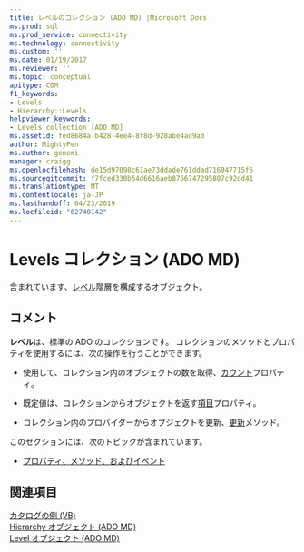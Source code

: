 ```yaml
---
title: レベルのコレクション (ADO MD) |Microsoft Docs
ms.prod: sql
ms.prod_service: connectivity
ms.technology: connectivity
ms.custom: ''
ms.date: 01/19/2017
ms.reviewer: ''
ms.topic: conceptual
apitype: COM
f1_keywords:
- Levels
- Hierarchy::Levels
helpviewer_keywords:
- Levels collection [ADO MD]
ms.assetid: fed8684a-b428-4ee4-8f8d-928abe4ad9ad
author: MightyPen
ms.author: genemi
manager: craigg
ms.openlocfilehash: de15d97098c61ae73ddade761ddad716947715f6
ms.sourcegitcommit: f7fced330b64d6616aeb8766747295807c92dd41
ms.translationtype: MT
ms.contentlocale: ja-JP
ms.lasthandoff: 04/23/2019
ms.locfileid: "62740142"
---
```

# <a name="levels-collection-ado-md"></a>Levels コレクション (ADO MD)
含まれています、[レベル](../../../ado/reference/ado-md-api/level-object-ado-md.md)階層を構成するオブジェクト。  
  
## <a name="remarks"></a>コメント  
 **レベル**は、標準の ADO のコレクションです。 コレクションのメソッドとプロパティを使用するには、次の操作を行うことができます。  
  
-   使用して、コレクション内のオブジェクトの数を取得、[カウント](../../../ado/reference/ado-api/count-property-ado.md)プロパティ。  
  
-   既定値は、コレクションからオブジェクトを返す[項目](../../../ado/reference/ado-api/item-property-ado.md)プロパティ。  
  
-   コレクション内のプロバイダーからオブジェクトを更新、[更新](../../../ado/reference/ado-api/refresh-method-ado.md)メソッド。  
  
 このセクションには、次のトピックが含まれています。  
  
-   [プロパティ、メソッド、およびイベント](../../../ado/reference/ado-md-api/levels-collection-properties-methods-and-events.md)  
  
## <a name="see-also"></a>関連項目  
 [カタログの例 (VB)](../../../ado/reference/ado-md-api/catalog-example-vb.md)   
 [Hierarchy オブジェクト (ADO MD)](../../../ado/reference/ado-md-api/hierarchy-object-ado-md.md)   
 [Level オブジェクト (ADO MD)](../../../ado/reference/ado-md-api/level-object-ado-md.md)
